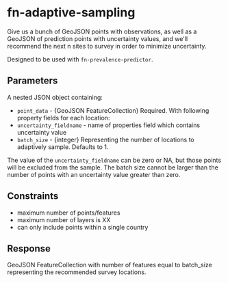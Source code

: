 # fn-adaptive-sampling

Give us a bunch of GeoJSON points with observations, as well as a GeoJSON of prediction points with uncertainty values, and we'll recommend the next n sites to survey in order to minimize uncertainty.

Designed to be used with `fn-prevalence-predictor`.

## Parameters

A nested JSON object containing:
- `point_data` - {GeoJSON FeatureCollection} Required. With following property fields for each location:
- `uncertainty_fieldname` - name of properties field which contains uncertainty value
- `batch_size` - {integer} Representing the number of locations to adaptively sample. Defaults to 1.

The value of the `uncertainty_fieldname` can be zero or NA, but those points will be excluded from the sample. The batch size cannot be larger than the number of points with an uncertainty value greater than zero.

## Constraints

- maximum number of points/features
- maximum number of layers is XX
- can only include points within a single country

## Response

GeoJSON FeatureCollection with number of features equal to batch_size representing the recommended survey locations.
